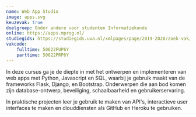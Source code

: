 ```yaml
---
name: Web App Studio
image: apps.svg
keuzevak: true
doelgroep: Onder andere voor studenten Informatiekunde
online: https://apps.mprog.nl/
studiegids: https://studiegids.uva.nl/xmlpages/page/2019-2020/zoek-vak/vak/73052
vakcode:
    fulltime: 50622FUP6Y
    parttime: 50622PRP6Y
---
```


In deze cursus ga je de diepte in met het ontwerpen en implementeren van web apps met Python, Javascript en SQL, waarbij je gebruik maakt van de frameworks Flask, Django, en Bootstrap. Onderwerpen die aan bod komen zijn database-ontwerp, beveiliging, schaalbaarheid en gebruikerservaring.

In praktische projecten leer je gebruik te maken van API's, interactieve user interfaces te maken en clouddiensten als GitHub en Heroku te gebruiken.